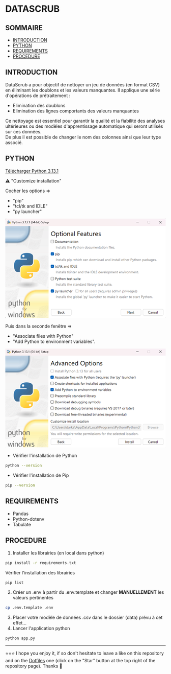 # DATASCRUB

## SOMMAIRE
- [INTRODUCTION](#introduction)
- [PYTHON](#python)
- [REQUIREMENTS](#requirements)
- [PROCEDURE](#procedure)

## INTRODUCTION
DataScrub a pour objectif de nettoyer un jeu de données (en format CSV) en éliminant les doublons et les valeurs manquantes. Il applique une série d'opérations de prétraitement :  
- Elimination des doublons
- Elimination des lignes comportants des valeurs manquantes  

Ce nettoyage est essentiel pour garantir la qualité et la fiabilité des analyses ultérieures ou des modèles d'apprentissage automatique qui seront utilisés sur ces données.  
De plus il est possible de changer le nom des colonnes ainsi que leur type associé.

## PYTHON
[Télécharger Python 3.13.1](https://www.python.org/downloads/)  

⚠️ "Customize installation"  

Cocher les options =>  
- "pip"  
- "tcl/tk and IDLE"  
- "py launcher"  

![Installation Python 1](https://github.com/EmmanuelLefevre/MarkdownImg/blob/main/py_install.png)  

Puis dans la seconde fenêtre =>  
- "Associate files with Python"  
- "Add Python to environment variables".  

![Installation Python 2](https://github.com/EmmanuelLefevre/MarkdownImg/blob/main/py_install_2.png)  

- Vérifier l'installation de Python
```bash
python --version
```
- Vérifier l'installation de Pip
```bash
pip --version
```

## REQUIREMENTS
- Pandas
- Python-dotenv
- Tabulate

## PROCEDURE
1. Installer les librairies (en local dans python)
```bash
pip install -r requirements.txt
```
Vérifier l'installation des librairies
```bash
pip list
```
2. Créer un .env à partir du .env.template et changer **MANUELLEMENT** les valeurs pertinentes
```bash
cp .env.template .env
```
3. Placer votre modèle de données .csv dans le dossier (data) prévu à cet effet...
4. Lancer l'application python
```bash
python app.py
```

***

⭐⭐⭐ I hope you enjoy it, if so don't hesitate to leave a like on this repository and on the [Dotfiles](https://github.com/EmmanuelLefevre/Dotfiles) one (click on the "Star" button at the top right of the repository page). Thanks 🤗
